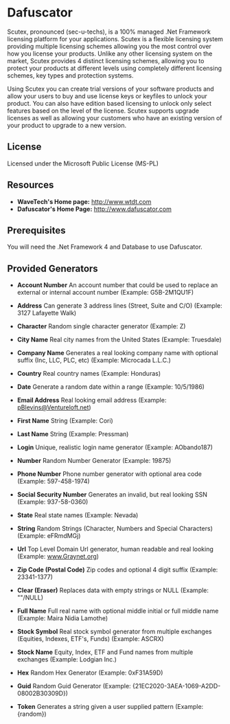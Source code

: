 # Dafuscator

Scutex, pronounced (sec-u-techs), is a 100% managed .Net Framework licensing platform for your applications. Scutex is a flexible licensing system providing multiple licensing schemes allowing you the most control over how you license your products. Unlike any other licensing system on the market, Scutex provides 4 distinct licensing schemes, allowing you to protect your products at different levels using completely different licensing schemes, key types and protection systems.

Using Scutex you can create trial versions of your software products and allow your users to buy and use license keys or keyfiles to unlock your product. You can also have edition based licensing to unlock only select features based on the level of the license. Scutex supports upgrade licenses as well as allowing your customers who have an existing version of your product to upgrade to a new version.

## License

Licensed under the Microsoft Public License (MS-PL)

## Resources

* **WaveTech's Home page:** <http://www.wtdt.com>
* **Dafuscator's Home Page:** <http://www.dafuscator.com>

## Prerequisites

You will need the .Net Framework 4 and Database to use Dafuscator.

## Provided Generators

* **Account Number** 
An account number that could be used to replace an external or internal account number 
 (Example: G5B-2M1QU1F)

* **Address** 
Can generate 3 address lines (Street, Suite and C/O) 
 (Example: 3127 Lafayette Walk)
 
* **Character** 
Random single character generator 
 (Example: Z)

* **City Name** 
Real city names from the United States 
 (Example: Truesdale) 

* **Company Name** 
Generates a real looking company name with optional suffix (Inc, LLC, PLC, etc) 
 (Example: Microcada L.L.C.) 

* **Country**
Real country names 
 (Example: Honduras)

* **Date** 
Generate a random date within a range 
 (Example: 10/5/1986) 

* **Email Address** 
Real looking email address 
 (Example: pBlevins@Ventureloft.net) 

* **First Name** 
String 
 (Example: Cori)

* **Last Name** 
String 
 (Example: Pressman) 

* **Login** 
Unique, realistic login name generator 
 (Example: AObando187) 

* **Number** 
Random Number Generator 
 (Example: 19875) 

* **Phone Number** 
Phone number generator with optional area code 
 (Example: 597-458-1974) 

* **Social Security Number** 
Generates an invalid, but real looking SSN 
 (Example: 937-58-0360) 

* **State** 
Real state names 
 (Example: Nevada) 

* **String** 
Random Strings (Character, Numbers and Special Characters) 
 (Example: eFRmdMGj) 

* **Url** 
Top Level Domain Url generator, human readable and real looking 
 (Example: www.Graynet.org) 

* **Zip Code (Postal Code)** 
Zip codes and optional 4 digit suffix 
 (Example: 23341-1377) 

* **Clear (Eraser)** 
Replaces data with empty strings or NULL 
 (Example: ""/NULL)

* **Full Name** 
Full real name with optional middle initial or full middle name 
 (Example: Maira Nidia Lamothe)

* **Stock Symbol** 
Real stock symbol generator from multiple exchanges (Equities, Indexes, ETF's, Funds) 
 (Example: ASCRX) 

* **Stock Name** 
Equity, Index, ETF and Fund names from multiple exchanges 
 (Example: Lodgian Inc.) 

* **Hex**
Random Hex Generator 
 (Example: 0xF31A59D) 

* **Guid** 
Random Guid Generator 
 (Example: {21EC2020-3AEA-1069-A2DD-08002B30309D})

* **Token** 
Generates a string given a user supplied pattern 
 (Example: {random})